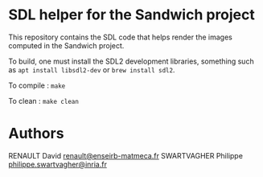 # SDL helper for the Sandwich project

This repository contains the SDL code that helps render the images
computed in the Sandwich project.

To build, one must install the SDL2 development libraries, something
such as `apt install libsdl2-dev` or `brew install sdl2`.

To compile : `make`

To clean : `make clean`

# Authors

RENAULT David <renault@enseirb-matmeca.fr>
SWARTVAGHER Philippe <philippe.swartvagher@inria.fr>
